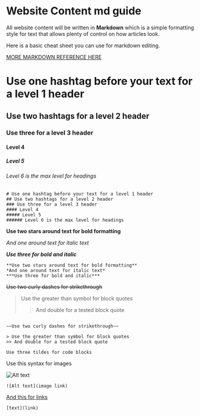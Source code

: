 # Website Content md guide

All website content will be written in **Markdown** which is a simple formatting style for text that allows plenty of control on how articles look.

Here is a basic cheat sheet you can use for markdown editing.

[MORE MARKDOWN REFERENCE HERE](https://www.markdownguide.org/basic-syntax/)


# Use one hashtag before your text for a level 1 header

## Use two hashtags for a level 2 header

### Use three for a level 3 header

#### Level 4

##### Level 5

###### Level 6 is the max level for headings

```
# Use one hashtag before your text for a level 1 header
## Use two hashtags for a level 2 header
### Use three for a level 3 header
#### Level 4
##### Level 5
###### Level 6 is the max level for headings

```

**Use two stars around text for bold formatting**

*And one around text for italic text*

***Use three for bold and italic***

```
**Use two stars around text for bold formatting**
*And one around text for italic text*
***Use three for bold and italic***
```

~~Use two curly dashes for strikethrough~~

> Use the greater than symbol for block quotes
>> And double for a tested block quote

```

~~Use two curly dashes for strikethrough~~

> Use the greater than symbol for block quotes
>> And double for a tested block quote
```

```
Use three tildes for code blocks
```

Use this syntax for images

![Alt text](https://ih1.redbubble.net/image.974397974.1482/flat,750x,075,f-pad,750x1000,f8f8f8.jpg)

```
![Alt text](image link)
```

[And this for links](https://blutopia.ca)
```
[text](link)
```
